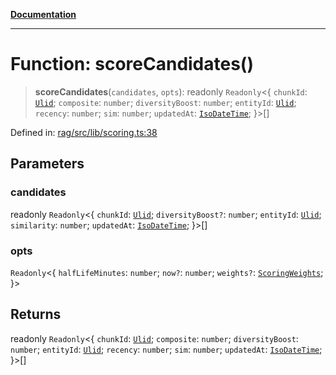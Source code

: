 [**Documentation**](../../../README.md)

***

# Function: scoreCandidates()

> **scoreCandidates**(`candidates`, `opts`): readonly `Readonly`\<\{ `chunkId`: [`Ulid`](../type-aliases/Ulid.md); `composite`: `number`; `diversityBoost`: `number`; `entityId`: [`Ulid`](../type-aliases/Ulid.md); `recency`: `number`; `sim`: `number`; `updatedAt`: [`IsoDateTime`](../type-aliases/IsoDateTime.md); \}\>[]

Defined in: [rag/src/lib/scoring.ts:38](https://github.com/ceponatia/roler/blob/1efd6363aec6d66587551f7c0b65cf6ffafb4079/packages/rag/src/lib/scoring.ts#L38)

## Parameters

### candidates

readonly `Readonly`\<\{ `chunkId`: [`Ulid`](../type-aliases/Ulid.md); `diversityBoost?`: `number`; `entityId`: [`Ulid`](../type-aliases/Ulid.md); `similarity`: `number`; `updatedAt`: [`IsoDateTime`](../type-aliases/IsoDateTime.md); \}\>[]

### opts

`Readonly`\<\{ `halfLifeMinutes`: `number`; `now?`: `number`; `weights?`: [`ScoringWeights`](../type-aliases/ScoringWeights.md); \}\>

## Returns

readonly `Readonly`\<\{ `chunkId`: [`Ulid`](../type-aliases/Ulid.md); `composite`: `number`; `diversityBoost`: `number`; `entityId`: [`Ulid`](../type-aliases/Ulid.md); `recency`: `number`; `sim`: `number`; `updatedAt`: [`IsoDateTime`](../type-aliases/IsoDateTime.md); \}\>[]
